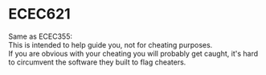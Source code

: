 # ECEC621

Same as ECEC355:   
This is intended to help guide you, not for cheating purposes.   
If you are obvious with your cheating you will probably get caught, it's hard to circumvent the software they built to flag cheaters.   
